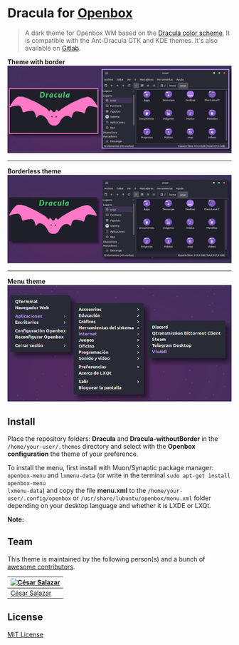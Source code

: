 # Dracula for [Openbox](http://openbox.org/wiki/Main_Page)

> A dark theme for Openbox WM based on the [Dracula color scheme](https://draculatheme.com). It is compatible with the Ant-Dracula GTK and KDE themes. It's also available on [Gitlab](https://gitlab.com/the-zero885/dracula-for-openbox).

**Theme with border**
![Theme with border](dracula_withoutborder.png)

<hr>

**Borderless theme**
![Borderless theme](dracula_withborder.png)

<hr>

**Menu theme**<br>
![Menu](context-menu.png)


## Install
Place the repository folders: **Dracula** and **Dracula-withoutBorder** in the <code>/home/your-user/.themes</code> directory and select with the **Openbox configuration** the theme of your preference.

To install the menu, first install with Muon/Synaptic package manager: <code>openbox-menu</code> and <code>lxmenu-data</code> (or write in the terminal <code>sudo apt-get install openbox-menu lxmenu-data</code>) and copy the file **menu.xml** to the <code>/home/your-user/.config/openbox</code> or <code>/usr/share/lubuntu/openbox/menu.xml</code> folder depending on your desktop language and whether it is LXDE or LXQt. 

**Note:** 

## Team

This theme is maintained by the following person(s) and a bunch of [awesome contributors](https://github.com/dracula/template/graphs/contributors).

| [![César Salazar](https://avatars0.githubusercontent.com/u/64677777?s=70)](https://github.com/the-zero885) |
|---|
| [César Salazar](https://github.com/the-zero885) |

## License

[MIT License](./LICENSE)
